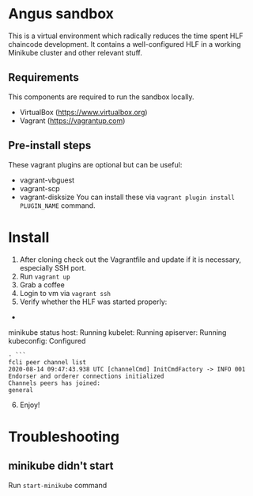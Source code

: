 # Angus sandbox

This is a virtual environment which radically reduces the time spent HLF chaincode development.
It contains a well-configured HLF in a working Minikube cluster and other relevant stuff.

## Requirements

This components are required to run the sandbox locally.
- VirtualBox (https://www.virtualbox.org)
- Vagrant (https://vagrantup.com)

## Pre-install steps

These vagrant plugins are optional but can be useful:
- vagrant-vbguest
- vagrant-scp
- vagrant-disksize
You can install these via `vagrant plugin install PLUGIN_NAME` command.

# Install

1. After cloning check out the Vagrantfile and update if it is necessary, especially SSH port.
2. Run `vagrant up` 
3. Grab a coffee
4. Login to vm via `vagrant ssh`
5. Verify whether the HLF was started properly:
- ```
minikube status
host: Running
kubelet: Running
apiserver: Running
kubeconfig: Configured
```
- ```
fcli peer channel list
2020-08-14 09:47:43.938 UTC [channelCmd] InitCmdFactory -> INFO 001 Endorser and orderer connections initialized
Channels peers has joined:
general
```
6. Enjoy!

# Troubleshooting
## minikube didn't start
Run `start-minikube` command


